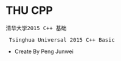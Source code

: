 # THU CPP
<pre>清华大学2015 C++ 基础</pre>
<pre> Tsinghua Universal 2015 C++ Basic</pre>
* Create By Peng Junwei
